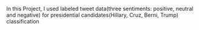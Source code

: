 In this Project, I used labeled tweet data(three sentiments: positive, neutral and negative) for presidential candidates(Hillary, Cruz, Berni, Trump) classification
